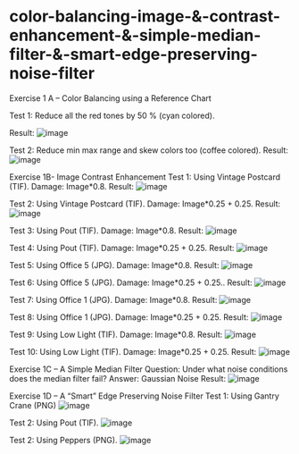 # color-balancing-image-&-contrast-enhancement-&-simple-median-filter-&-smart-edge-preserving-noise-filter

Exercise 1 A – Color Balancing using a Reference Chart

Test 1:  Reduce all the red tones by 50 % (cyan colored).

Result:	
![image](https://user-images.githubusercontent.com/69174836/151276947-072705e3-894c-4def-a250-8732940ea81b.png)
 

Test 2:  Reduce min max range and skew colors too (coffee colored).
Result:
 ![image](https://user-images.githubusercontent.com/69174836/151276965-c2c53845-ce89-4faa-8ce9-3e9dd3e3441f.png)


Exercise 1B- Image Contrast Enhancement
Test 1: Using Vintage Postcard (TIF). Damage: Image*0.8.
Result:
![image](https://user-images.githubusercontent.com/69174836/151276995-51ef7751-5b03-4c23-aac5-c7fb2bc88a80.png)


Test 2: Using Vintage Postcard (TIF). Damage: Image*0.25 + 0.25.
Result:
 ![image](https://user-images.githubusercontent.com/69174836/151277059-9219b29f-dafa-4656-802c-95340bf0cfb0.png)


Test 3: Using Pout (TIF). Damage: Image*0.8.
Result:
 ![image](https://user-images.githubusercontent.com/69174836/151277100-97c55954-8128-4097-b75a-1a89af1d5964.png)


Test 4: Using Pout (TIF). Damage: Image*0.25 + 0.25.
Result:
 ![image](https://user-images.githubusercontent.com/69174836/151277161-b0340e89-ebee-4d2d-84fd-f73a0f5348f5.png)



Test 5: Using Office 5 (JPG). Damage: Image*0.8.
Result:
 ![image](https://user-images.githubusercontent.com/69174836/151277180-b84f572f-50aa-4df8-8f8c-87c9ea5a7b36.png)


Test 6: Using Office 5 (JPG). Damage: Image*0.25 + 0.25..
Result:
 ![image](https://user-images.githubusercontent.com/69174836/151277198-5314156a-4d03-4343-a954-1e3e3e3a75ee.png)


Test 7: Using Office 1 (JPG). Damage: Image*0.8.
Result:
 ![image](https://user-images.githubusercontent.com/69174836/151277220-ae6b3c7c-caaf-4986-b98e-0693efd04eee.png)


Test 8: Using Office 1 (JPG). Damage: Image*0.25 + 0.25.
Result:
 ![image](https://user-images.githubusercontent.com/69174836/151277241-6fccdadc-da22-42f8-9dc5-399c12e5c2bc.png)


Test 9: Using Low Light (TIF). Damage: Image*0.8.
Result:
![image](https://user-images.githubusercontent.com/69174836/151277277-385b819c-4b86-4177-b43a-0f1b23c40513.png)
 

Test 10: Using Low Light (TIF). Damage: Image*0.25 + 0.25.
Result:
 ![image](https://user-images.githubusercontent.com/69174836/151277313-0bb5b480-f6b0-455e-934d-4f2cfe76ffc5.png)


Exercise 1C – A Simple Median Filter
Question: Under what noise conditions does the median filter fail?
Answer: Gaussian Noise
Result:
 ![image](https://user-images.githubusercontent.com/69174836/151277370-831e7d00-0aa6-4d83-a2cc-e328a82d7a3f.png)


Exercise 1D – A “Smart” Edge Preserving Noise Filter
Test 1: Using Gantry Crane (PNG)
![image](https://user-images.githubusercontent.com/69174836/151277416-3ab64b80-5b3e-4751-980d-d14de43c94a8.png)

 
Test 2:  Using  Pout  (TIF).
 ![image](https://user-images.githubusercontent.com/69174836/151277433-b974554a-5fa1-47e5-a21e-934cf94bf8dc.png)


Test 2: Using Peppers (PNG).
 ![image](https://user-images.githubusercontent.com/69174836/151277454-4ad153d3-68c7-473a-9881-c7137d48020d.png)
